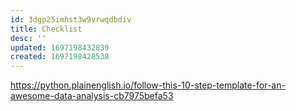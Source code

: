 ```yaml
---
id: 3dgp25imhst3w9vrwqdbdiv
title: Checklist
desc: ''
updated: 1697198432839
created: 1697198428538
---
```

https://python.plainenglish.io/follow-this-10-step-template-for-an-awesome-data-analysis-cb7975befa53